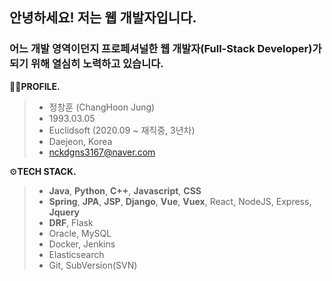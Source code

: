## 안녕하세요! 저는 웹 개발자입니다. 
### **어느 개발 영역이던지 프로페셔널한 웹 개발자**(Full-Stack Developer)가 되기 위해 열심히 노력하고 있습니다.



🙋‍♂️**PROFILE.**

> - 정창훈 (ChangHoon Jung)
> - 1993.03.05
> - Euclidsoft (2020.09 ~ 재직중, 3년차)
> - Daejeon, Korea
> - nckdgns3167@naver.com

⚙**TECH STACK.**

> - **Java**, **Python**, **C++**, **Javascript**, **CSS**
> - **Spring**, **JPA**, **JSP**, **Django**, **Vue**, **Vuex**, React, NodeJS, Express, **Jquery**
> - **DRF**, Flask
> - Oracle, MySQL
> - Docker, Jenkins
> - Elasticsearch
> - Git, SubVersion(SVN)
